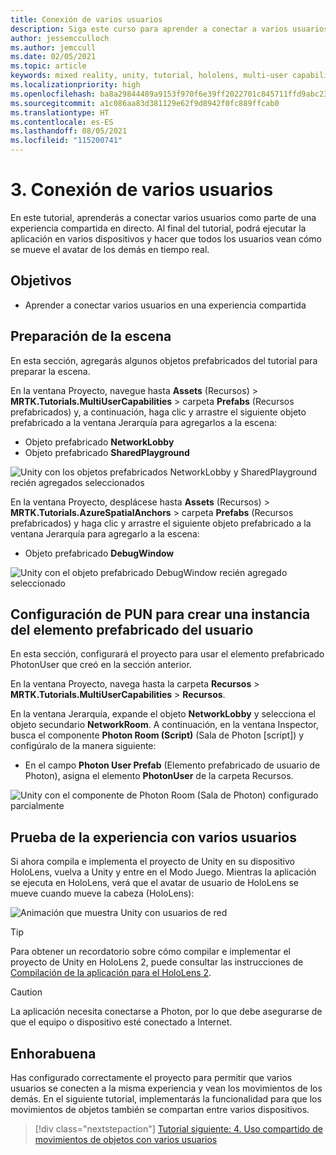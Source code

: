 ```yaml
---
title: Conexión de varios usuarios
description: Siga este curso para aprender a conectar a varios usuarios en una aplicación de realidad mixta de HoloLens 2.
author: jessemcculloch
ms.author: jemccull
ms.date: 02/05/2021
ms.topic: article
keywords: mixed reality, unity, tutorial, hololens, multi-user capabilities, Photon, MRTK, mixed reality toolkit, UWP, Azure spatial anchors
ms.localizationpriority: high
ms.openlocfilehash: ba8a29844489a9153f970f6e39ff2022701c845711ffd9abc232d8da8eeb2e32
ms.sourcegitcommit: a1c086aa83d381129e62f9d8942f0fc889ffcab0
ms.translationtype: HT
ms.contentlocale: es-ES
ms.lasthandoff: 08/05/2021
ms.locfileid: "115200741"
---
```

# <a name="3-connecting-multiple-users"></a>3. Conexión de varios usuarios

En este tutorial, aprenderás a conectar varios usuarios como parte de una experiencia compartida en directo. Al final del tutorial, podrá ejecutar la aplicación en varios dispositivos y hacer que todos los usuarios vean cómo se mueve el avatar de los demás en tiempo real.

## <a name="objectives"></a>Objetivos

* Aprender a conectar varios usuarios en una experiencia compartida

## <a name="preparing-the-scene"></a>Preparación de la escena

En esta sección, agregarás algunos objetos prefabricados del tutorial para preparar la escena.

En la ventana Proyecto, navegue hasta **Assets** (Recursos)  > **MRTK.Tutorials.MultiUserCapabilities** > carpeta **Prefabs** (Recursos prefabricados) y, a continuación, haga clic y arrastre el siguiente objeto prefabricado a la ventana Jerarquía para agregarlos a la escena:

* Objeto prefabricado **NetworkLobby**
* Objeto prefabricado **SharedPlayground**

![Unity con los objetos prefabricados NetworkLobby y SharedPlayground recién agregados seleccionados](images/mr-learning-sharing/sharing-03-section1-step1-1.png)

En la ventana Proyecto, desplácese hasta **Assets** (Recursos)  > **MRTK.Tutorials.AzureSpatialAnchors** > carpeta **Prefabs** (Recursos prefabricados) y haga clic y arrastre el siguiente objeto prefabricado a la ventana Jerarquía para agregarlo a la escena:

* Objeto prefabricado **DebugWindow**

![Unity con el objeto prefabricado DebugWindow recién agregado seleccionado](images/mr-learning-sharing/sharing-03-section1-step1-2.png)

## <a name="configuring-pun-to-instantiate-the-user-prefab"></a>Configuración de PUN para crear una instancia del elemento prefabricado del usuario

En esta sección, configurará el proyecto para usar el elemento prefabricado PhotonUser que creó en la sección anterior.

En la ventana Proyecto, navega hasta la carpeta **Recursos** > **MRTK.Tutorials.MultiUserCapabilities** > **Recursos**.

En la ventana Jerarquía, expande el objeto **NetworkLobby** y selecciona el objeto secundario **NetworkRoom**. A continuación, en la ventana Inspector, busca el componente **Photon Room (Script)** (Sala de Photon [script]) y configúralo de la manera siguiente:

* En el campo **Photon User Prefab** (Elemento prefabricado de usuario de Photon), asigna el elemento **PhotonUser** de la carpeta Recursos.

![Unity con el componente de Photon Room (Sala de Photon) configurado parcialmente](images/mr-learning-sharing/sharing-03-section3-step1-1.png)

## <a name="trying-the-experience-with-multiple-users"></a>Prueba de la experiencia con varios usuarios

Si ahora compila e implementa el proyecto de Unity en su dispositivo HoloLens, vuelva a Unity y entre en el Modo Juego. Mientras la aplicación se ejecuta en HoloLens, verá que el avatar de usuario de HoloLens se mueve cuando mueve la cabeza (HoloLens):

![Animación que muestra Unity con usuarios de red](images/mr-learning-sharing/sharing-03-section4-step1-1.gif)

> [!TIP]
> Para obtener un recordatorio sobre cómo compilar e implementar el proyecto de Unity en HoloLens 2, puede consultar las instrucciones de [Compilación de la aplicación para el HoloLens 2](mr-learning-base-02.md#building-your-application-to-your-hololens-2).

> [!CAUTION]
> La aplicación necesita conectarse a Photon, por lo que debe asegurarse de que el equipo o dispositivo esté conectado a Internet.

## <a name="congratulations"></a>Enhorabuena

Has configurado correctamente el proyecto para permitir que varios usuarios se conecten a la misma experiencia y vean los movimientos de los demás. En el siguiente tutorial, implementarás la funcionalidad para que los movimientos de objetos también se compartan entre varios dispositivos.

> [!div class="nextstepaction"]
> [Tutorial siguiente: 4. Uso compartido de movimientos de objetos con varios usuarios](mr-learning-sharing-04.md)
